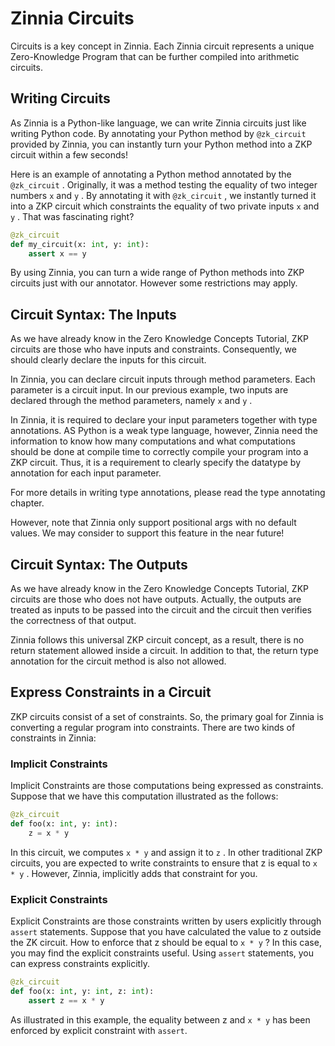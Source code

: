 # Zinnia Circuits

Circuits is a key concept in Zinnia. Each Zinnia circuit represents a unique Zero-Knowledge Program that can be further compiled into arithmetic circuits.

## Writing Circuits

As Zinnia is a Python-like language, we can write Zinnia circuits just like writing Python code. By annotating your Python method by `@zk_circuit` provided by Zinnia, you can instantly turn your Python method into a ZKP circuit within a few seconds!

Here is an example of annotating a Python method annotated by the `@zk_circuit` . Originally, it was a method testing the equality of two integer numbers `x` and `y` . By annotating it with `@zk_circuit` , we instantly turned it into a ZKP circuit which constraints the equality of two private inputs `x` and `y` . That was fascinating right?

```python
@zk_circuit
def my_circuit(x: int, y: int):
    assert x == y
```

By using Zinnia, you can turn a wide range of Python methods into ZKP circuits just with our annotator. However some restrictions may apply. 

## Circuit Syntax: The Inputs

As we have already know in the Zero Knowledge Concepts Tutorial, ZKP circuits are those who have inputs and constraints. Consequently, we should clearly declare the inputs for this circuit.

In Zinnia, you can declare circuit inputs through method parameters. Each parameter is a circuit input. In our previous example, two inputs are declared through the method parameters, namely `x` and `y` . 

In Zinnia, it is required to declare your input parameters together with type annotations. AS Python is a weak type language, however, Zinnia need the information to know how many computations and what computations should be done at compile time to correctly compile your program into a ZKP circuit. Thus, it is a requirement to clearly specify the datatype by annotation for each input parameter. 

For more details in writing type annotations, please read the type annotating chapter.

However, note that Zinnia only support positional args with no default values. We may consider to support this feature in the near future!

## Circuit Syntax: The Outputs

As we have already know in the Zero Knowledge Concepts Tutorial, ZKP circuits are those who does not have outputs. Actually, the outputs are treated as inputs to be passed into the circuit and the circuit then verifies the correctness of that output.

Zinnia follows this universal ZKP circuit concept, as a result, there is no return statement allowed inside a circuit. In addition to that, the return type annotation for the circuit method is also not allowed.

## Express Constraints in a Circuit

ZKP circuits consist of a set of constraints. So, the primary goal for Zinnia is converting a regular program into constraints. There are two kinds of constraints in Zinnia:

### Implicit Constraints

Implicit Constraints are those computations being expressed as constraints. Suppose that we have this computation illustrated as the follows:

```python
@zk_circuit
def foo(x: int, y: int):
    z = x * y
```

In this circuit, we computes `x * y` and assign it to `z` . In other traditional ZKP circuits, you are expected to write constraints to ensure that z is equal to `x * y` . However, Zinnia, implicitly adds that constraint for you.

### Explicit Constraints

Explicit Constraints are those constraints written by users explicitly through `assert` statements. Suppose that you have calculated the value to z outside the ZK circuit. How to enforce that z should be equal to `x * y` ? In this case, you may find the explicit constraints useful. Using `assert` statements, you can express constraints explicitly.

```python
@zk_circuit
def foo(x: int, y: int, z: int):
    assert z == x * y
```

As illustrated in this example, the equality between z and `x * y` has been enforced by explicit constraint with `assert`.